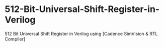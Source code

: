 # 512-Bit-Universal-Shift-Register-in-Verilog
512 Bit Universal Shift Register in Verilog using [Cadence SimVision &amp; RTL Compiler]
